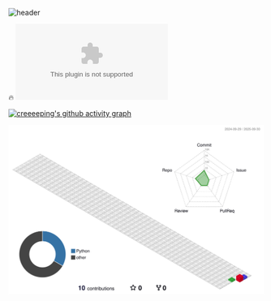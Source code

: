 ![header](https://capsule-render.vercel.app/api?type=waving&height=300&text=creeeeping%20&desc=Jin%20Su%20Kim&color=auto)

🔥  [![hits](https://myhits.vercel.app/api/hit/https%3A%2F%2creeeeping.posstree.com?color=blue&label=hits&size=small)](https://myhits.vercel.app)
<!--
**creeeeeeeeeeeeeping-source/creeeeeeeeeeeeeping-source** is a ✨ _special_ ✨ repository because its `README.md` (this file) appears on your GitHub profile.

Here are some ideas to get you started:
![Anurag's github stats](https://github-readme-stats.vercel.app/api?username=creeeeeeeeeeeeeping&show_icons=true&theme=tokyonight)

![Anurag's GitHub stats](https://github-readme-stats.vercel.app/api?username=①creeeeeeeeeeeeeping-source
&show_icons=true&theme=②radical)

 🔭 I’m currently working on ...
- 🌱 I’m currently learning ...
- 👯 I’m looking to collaborate on ...
- 🤔 I’m looking for help with ...
- 💬 Ask me about ...
- 📫 How to reach me: ...
- 😄 Pronouns: ...
- ⚡ Fun fact: ...
-->





[![creeeeping's github activity graph](https://github-readme-activity-graph.vercel.app/graph?username=creeeeping&theme=dracula)](https://github.com/ashutosh00710/github-readme-activity-graph)

![](./profile-3d-contrib/profile-gitblock.svg)
